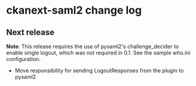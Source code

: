 # ckanext-saml2 change log

## Next release

**Note**: This release requires the use of pysaml2's challenge_decider to enable single logout, which was not required in 0.1. See the sample who.ini configuration.

* Move responsibility for sending LogoutResponses from the plugin to pysaml2